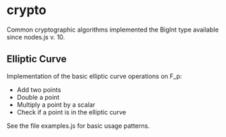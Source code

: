 # crypto
Common cryptographic algorithms implemented the BigInt type available since nodes.js v. 10.

## Elliptic Curve
Implementation of the basic elliptic curve operations on F_p:
- Add two points
- Double a point
- Multiply a point by a scalar
- Check if a point is in the elliptic curve

See the file examples.js for basic usage patterns.
